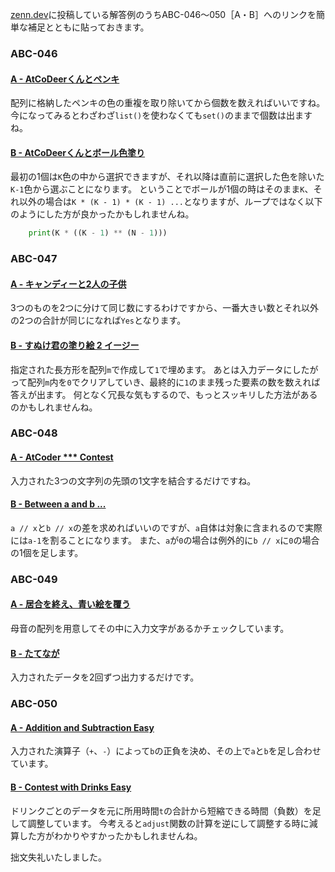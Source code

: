 [zenn.dev](https://zenn.dev/hyperdb)に投稿している解答例のうちABC-046～050［A・B］へのリンクを簡単な補足とともに貼っておきます。

### ABC-046

#### [A - AtCoDeerくんとペンキ](https://zenn.dev/hyperdb/articles/1dc6f93136d85f)

配列に格納したペンキの色の重複を取り除いてから個数を数えればいいですね。
今になってみるとわざわざ`list()`を使わなくても`set()`のままで個数は出ますね。

#### [B - AtCoDeerくんとボール色塗り](https://zenn.dev/hyperdb/articles/4aa08f24188f3d)

最初の1個は`K`色の中から選択できますが、それ以降は直前に選択した色を除いた`K-1`色から選ぶことになります。
ということでボールが1個の時はそのまま`K`、それ以外の場合は`K * (K - 1) * (K - 1) ...`となりますが、ループではなく以下のようにした方が良かったかもしれませんね。

```python
    print(K * ((K - 1) ** (N - 1)))
```

### ABC-047

#### [A - キャンディーと2人の子供](https://zenn.dev/hyperdb/articles/21e05f7536f1e9)

3つのものを2つに分けて同じ数にするわけですから、一番大きい数とそれ以外の2つの合計が同じになれば`Yes`となります。

#### [B - すぬけ君の塗り絵 2 イージー](https://zenn.dev/hyperdb/articles/59d7ca2ade428e)

指定された長方形を配列`m`で作成して`1`で埋めます。
あとは入力データにしたがって配列`m`内を`0`でクリアしていき、最終的に`1`のまま残った要素の数を数えれば答えが出ます。
何となく冗長な気もするので、もっとスッキリした方法があるのかもしれませんね。

### ABC-048

#### [A - AtCoder *** Contest](https://zenn.dev/hyperdb/articles/74d9626fc673c4)

入力された3つの文字列の先頭の1文字を結合するだけですね。

#### [B - Between a and b ...](https://zenn.dev/hyperdb/articles/354e52348760b2)

`a // x`と`b // x`の差を求めればいいのですが、`a`自体は対象に含まれるので実際には`a-1`を割ることになります。
また、`a`が`0`の場合は例外的に`b // x`に`0`の場合の1個を足します。

### ABC-049

#### [A - 居合を終え、青い絵を覆う](https://zenn.dev/hyperdb/articles/0be5d5e9eb8dcd)

母音の配列を用意してその中に入力文字があるかチェックしています。

#### [B - たてなが](https://zenn.dev/hyperdb/articles/ecb4dd50256a1f)

入力されたデータを2回ずつ出力するだけです。

### ABC-050

#### [A - Addition and Subtraction Easy](https://zenn.dev/hyperdb/articles/6515eaa8834a5b)

入力された演算子（`+`、`-`）によって`b`の正負を決め、その上で`a`と`b`を足し合わせています。

#### [B - Contest with Drinks Easy](https://zenn.dev/hyperdb/articles/358cce19fe3d80)

ドリンクごとのデータを元に所用時間`t`の合計から短縮できる時間（負数）を足して調整しています。
今考えると`adjust`関数の計算を逆にして調整する時に減算した方がわかりやすかったかもしれませんね。

拙文失礼いたしました。
